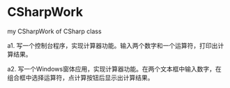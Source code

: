 # CSharpWork
my CSharpWork of CSharp class

a1. 写一个控制台程序，实现计算器功能。输入两个数字和一个运算符，打印出计算结果。

a2. 写一个Windows窗体应用，实现计算器功能。在两个文本框中输入数字，在组合框中选择运算符，点计算按钮后显示出计算结果。
